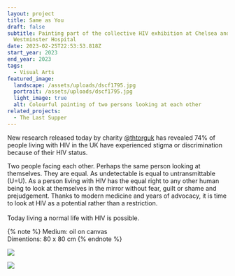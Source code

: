 ```yaml
---
layout: project
title: Same as You
draft: false
subtitle: Painting part of the collective HIV exhibition at Chelsea and
  Westminster Hospital
date: 2023-02-25T22:53:53.818Z
start_year: 2023
end_year: 2023
tags:
  - Visual Arts
featured_image:
  landscape: /assets/uploads/dscf1795.jpg
  portrait: /assets/uploads/dscf1795.jpg
  light_image: true
  alt: Colourful painting of two persons looking at each other
related_projects:
  - The Last Supper
---
```

New research released today by charity [@thtorguk](https://www.instagram.com/thtorguk/) has revealed 74% of people living with HIV in the UK have experienced stigma or discrimination because of their HIV status.

Two people facing each other. Perhaps the same person looking at themselves. They are equal. As undetectable is equal to untransmittable (U=U). As a person living with HIV has the equal right to any other human being to look at themselves in the mirror without fear, guilt or shame and prejudgement. Thanks to modern medicine and years of advocacy, it is time to look at HIV as a potential rather than a restriction.\
\
Today living a normal life with HIV is possible.

{% note %}
Medium: oil on canvas\
Dimentions: 80 x 80 cm
{% endnote %}

![](/assets/uploads/dscf1826.jpg)

![](/assets/uploads/dscf1882.jpg)